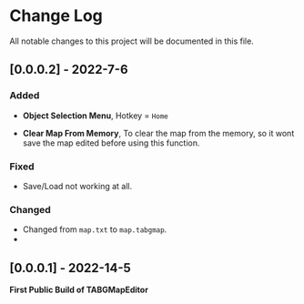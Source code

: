 # Change Log
All notable changes to this project will be documented in this file.

## [0.0.0.2] - 2022-7-6
### Added
- **Object Selection Menu**,  Hotkey = `Home`

- **Clear Map From Memory**, To clear the map from the memory, so it wont save the map edited before using this function.

### Fixed
- Save/Load not working at all.

### Changed
- Changed from `map.txt` to `map.tabgmap`.
- 
## [0.0.0.1] - 2022-14-5
**First Public Build of TABGMapEditor**
